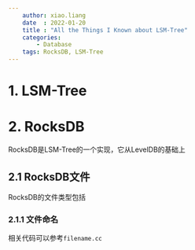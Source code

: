 ```yaml
---
    author: xiao.liang
    date  : 2022-01-20
    title : "All the Things I Known about LSM-Tree"
    categories:
        - Database
    tags: RocksDB, LSM-Tree
---
```


# 1. LSM-Tree


# 2. RocksDB
RocksDB是LSM-Tree的一个实现，它从LevelDB的基础上

## 2.1 RocksDB文件
RocksDB的文件类型包括

### 2.1.1 文件命名
相关代码可以参考```filename.cc```
